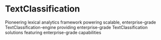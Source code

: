 # TextClassification
Pioneering lexical analytics framework powering scalable, enterprise-grade TextClassification-engine providing enterprise-grade TextClassification solutions featuring enterprise-grade capabilities
